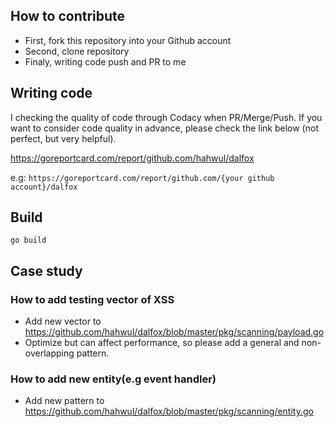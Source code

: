 ## How to contribute
- First, fork this repository into your Github account
- Second, clone repository
- Finaly, writing code push and PR to me

## Writing code
I checking the quality of code through Codacy when PR/Merge/Push. If you want to consider code quality in advance, please check the link below (not perfect, but very helpful).

https://goreportcard.com/report/github.com/hahwul/dalfox

e.g: `https://goreportcard.com/report/github.com/{your github account}/dalfox`

## Build
```
go build
```

## Case study
### How to add testing vector of XSS
- Add new vector to https://github.com/hahwul/dalfox/blob/master/pkg/scanning/payload.go
- Optimize but can affect performance, so please add a general and non-overlapping pattern.

### How to add new entity(e.g event handler)
- Add new pattern to https://github.com/hahwul/dalfox/blob/master/pkg/scanning/entity.go
